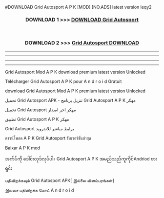 #DOWNLOAD Grid Autosport  A P K [MOD] [NO.ADS] latest version leqy2



<div align="center">

<h3>DOWNLOAD 1 >>> <a href="https://teeasianyam.web.app?sq=Grid Autosport ">DOWNLOAD Grid Autosport  </a></h3><br>

<h3>DOWNLOAD 2 >>> <a href="https://teeasianyam.web.app?sq=Grid Autosport  ">Grid Autosport   DOWNLOAD </a></h3>

</div>


----------------------------------------------------------

----------------------------------------------------------

----------------------------------------------------------

----------------------------------------------------------


Grid Autosport   Mod A P K download premium latest version Unlocked

Télécharger Grid Autosport   A P K pour A n d r o i d Gratuit

download Grid Autosport   Mod A P K premium latest version Unlocked

تحميل Grid Autosport   APK - تنزيل برنامج Grid Autosport   A P K مهكر

تحميل Grid Autosport   مهكر اخر اصدار

تطبيق Grid Autosport   A P K مهكر

Grid Autosport   برابط مباشر للاندرويد

ดาวน์โหลด A P K Grid Autosport   รับเวอร์ชันล่าสุด

Baixar A P K mod

အက်ပ်ကို ဒေါင်းလုဒ်လုပ်ပါ။ Grid Autosport   A P K အမည်သည်ကူကိုင်Andriod ဗားရှင်း

பதிவிறக்கவும் Grid Autosport   APK[ இல்லை விளம்பரங்கள்] 
 
இலவச பதிவிறக்க மோட் A n d r o i d



